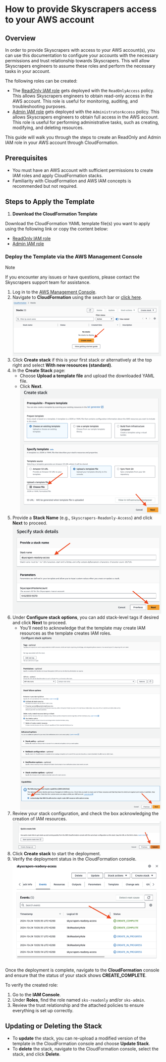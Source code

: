 # How to provide Skyscrapers access to your AWS account

## Overview

In order to provide Skyscrapers with access to your AWS account(s), you can use this documentation to configure your accounts with the necessary permissions and trust relationship towards Skyscrapers. This will allow Skyscrapers engineers to assume these roles and perform the necessary tasks in your account.

The following roles can be created:

- The [ReadOnly IAM role](./cloudformation_templates/sks_ro.yml) gets deployed with the `ReadOnlyAccess` policy. This allows Skyscrapers engineers to obtain read-only access in the AWS account. This role is useful for monitoring, auditing, and troubleshooting purposes.
- [Admin IAM role](./cloudformation_templates/sks_admin.yml) gets deployed with the `AdministratorAccess` policy. This allows Skyscrapers engineers to obtain full access in the AWS account. This role is useful for performing administrative tasks, such as creating, modifying, and deleting resources.

This guide will walk you through the steps to create an ReadOnly and Admin IAM role in your AWS account through CloudFormation.

## Prerequisites

- You must have an AWS account with sufficient permissions to create IAM roles and apply CloudFormation stacks.
- Familiarity with CloudFormation and AWS IAM concepts is recommended but not required.

## Steps to Apply the Template

1. **Download the CloudFormation Template**

Download the CloudFormation YAML template file(s) you want to apply using the following link or copy the content below:

- [ReadOnly IAM role](./cloudformation_templates/sks_ro.yml)
- [Admin IAM role](./cloudformation_templates/sks_admin.yml)

### Deploy the Template via the AWS Management Console

> [!NOTE]
> If you encounter any issues or have questions, please contact the Skyscrapers support team for assistance.

1. Log in to the [AWS Management Console](https://aws.amazon.com/console/).
2. Navigate to **CloudFormation** using the search bar or [click here](https://eu-west-1.console.aws.amazon.com/cloudformation/home).
   ![CloudFormation](./img/CF_home.png)
3. Click **Create stack** if this is your first stack or alternatively at the top right and select **With new resources (standard)**.
4. In the **Create Stack** page:
   - Choose **Upload a template file** and upload the downloaded YAML file.
   - Click **Next**.
   ![Create Stack](./img/step1.png)
5. Provide a **Stack Name** (e.g., `Skyscrapers-Readonly-Access`) and click **Next** to proceed.
   ![Stack Name](./img/step2.png)
6. Under **Configure stack options**, you can add stack-level tags if desired and click **Next** to proceed.
   - You'll need to acknowledge that the template may create IAM resources as the template creates IAM roles.
   ![Stack Configuration](./img/step3.png)
7. Review your stack configuration, and check the box acknowledging the creation of IAM resources.
   ![Review](./img/step4.png)
8. Click **Create stack** to start the deployment.
9. Verify the deployment status in the CloudFormation console.
   ![Deployment](./img/deploy.png)

Once the deployment is complete, navigate to the **CloudFormation** console and ensure that the status of your stack shows **CREATE_COMPLETE**.

To verify the created role:

1. Go to the **IAM Console**.
2. Under **Roles**, find the role named `sks-readonly` and/or `sks-admin`.
3. Review the trust relationship and the attached policies to ensure everything is set up correctly.

## Updating or Deleting the Stack

- To **update** the stack, you can re-upload a modified version of the template in the CloudFormation console and choose **Update Stack**.
- To **delete** the stack, navigate to the CloudFormation console, select the stack, and click **Delete**.
